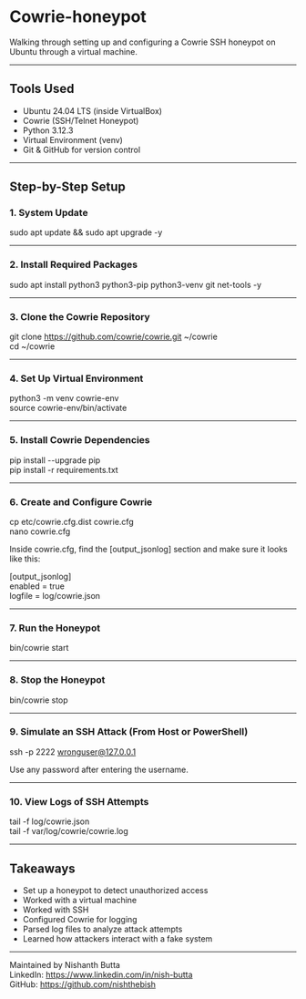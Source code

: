 # Cowrie-honeypot

Walking through setting up and configuring a Cowrie SSH honeypot on Ubuntu through a virtual machine.

---

## Tools Used

- Ubuntu 24.04 LTS (inside VirtualBox)
- Cowrie (SSH/Telnet Honeypot)
- Python 3.12.3
- Virtual Environment (venv)
- Git & GitHub for version control

---

## Step-by-Step Setup

### 1. System Update

sudo apt update && sudo apt upgrade -y

---

### 2. Install Required Packages

sudo apt install python3 python3-pip python3-venv git net-tools -y

---

### 3. Clone the Cowrie Repository

git clone https://github.com/cowrie/cowrie.git ~/cowrie  
cd ~/cowrie

---

### 4. Set Up Virtual Environment

python3 -m venv cowrie-env  
source cowrie-env/bin/activate

---

### 5. Install Cowrie Dependencies

pip install --upgrade pip  
pip install -r requirements.txt

---

### 6. Create and Configure Cowrie

cp etc/cowrie.cfg.dist cowrie.cfg  
nano cowrie.cfg

Inside cowrie.cfg, find the [output_jsonlog] section and make sure it looks like this:

[output_jsonlog]  
enabled = true  
logfile = log/cowrie.json

---

### 7. Run the Honeypot

bin/cowrie start

---

### 8. Stop the Honeypot

bin/cowrie stop

---

### 9. Simulate an SSH Attack (From Host or PowerShell)

ssh -p 2222 wronguser@127.0.0.1

Use any password after entering the username.

---

### 10. View Logs of SSH Attempts

tail -f log/cowrie.json  
tail -f var/log/cowrie/cowrie.log

---

## Takeaways

- Set up a honeypot to detect unauthorized access
- Worked with a virtual machine
- Worked with SSH
- Configured Cowrie for logging
- Parsed log files to analyze attack attempts
- Learned how attackers interact with a fake system

---

Maintained by Nishanth Butta  
LinkedIn: https://www.linkedin.com/in/nish-butta  
GitHub: https://github.com/nishthebish
